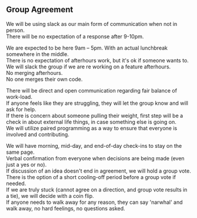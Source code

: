 ## Group Agreement  
  
We will be using slack as our main form of communication when not in person.  
There will be no expectation of a response after 9-10pm.  
  
We are expected to be here 9am – 5pm. With an actual lunchbreak somewhere in the middle.  
There is no expectation of afterhours work, but it's ok if someone wants to.  
We will slack the group if we are re working on a feature afterhours.  
No merging afterhours.  
No one merges their own code.  
  
There will be direct and open communication regarding fair balance of work-load.  
If anyone feels like they are struggling, they will let the group know and will ask for help.  
If there is concern about someone pulling their weight, first step will be a check in about external life things, in case something else is going on.  
We will utilize paired programming as a way to ensure that everyone is involved and contributing.  
  
We will have morning, mid-day, and end-of-day check-ins to stay on the same page.   
Verbal confirmation from everyone when decisions are being made (even just a yes or no).  
If discussion of an idea doesn't end in agreement, we will hold a group vote.  
There is the option of a short cooling-off period before a group vote if needed.  
If we are truly stuck (cannot agree on a direction, and group vote results in a tie), we will decide with a coin flip.  
If anyone needs to walk away for any reason, they can say 'narwhal' and walk away, no hard feelings, no questions asked.  